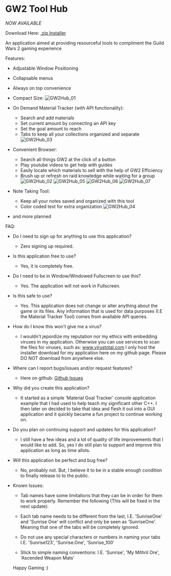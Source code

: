 # GW2 Tool Hub

*NOW AVAILABLE*

Download Here: <a href="https://www.dropbox.com/s/2cbs88b3kfnpm61/GW2ToolHub_Installer.zip?dl=1"> .zip Installer </a>

An application aimed at providing resourceful tools to compliment the Guild Wars 2 gaming experience 

Features:

- Adjustable Window Positioning
- Collapsable menus
- Always on top convenience

- Compact Size:
![GW2Hub_01](https://user-images.githubusercontent.com/54217603/119273426-ebe64980-bbd8-11eb-8a0f-1f8f65b21cdb.jpg)

- On Demand Material Tracker (with API functionality):
    - Search and add materials
    - Set current amount by connecting an API key
    - Set the goal amount to reach
    - Tabs to keep all your collections organized and separate
![GW2Hub_03](https://user-images.githubusercontent.com/54217603/119273429-eee13a00-bbd8-11eb-8028-bd65e2aab484.png)

- Convenient Browser:
    - Search all things GW2 at the click of a button
    - Play youtube videos to get help with guides
    - Easily locate which materials to sell with the help of GW2 Efficiency
    - Brush up or refresh on raid knowledge while waiting for a group
![GW2Hub_02](https://user-images.githubusercontent.com/54217603/119273428-ed177680-bbd8-11eb-84bf-639f4985166e.png)
![GW2Hub_05](https://user-images.githubusercontent.com/54217603/119273419-e7219580-bbd8-11eb-9894-5006597b0372.png)
![GW2Hub_06](https://user-images.githubusercontent.com/54217603/119273421-e8eb5900-bbd8-11eb-9a19-bf89de8ae788.png)
![GW2Hub_07](https://user-images.githubusercontent.com/54217603/119273423-ea1c8600-bbd8-11eb-9690-ef28c54c27e7.png)

- Note Taking Tool:
    - Keep all your notes saved and organized with this tool
    - Color coded text for extra organization
![GW2Hub_04](https://user-images.githubusercontent.com/54217603/119273416-e557d200-bbd8-11eb-8559-4031fb4d0738.png)

- and more planned



FAQ:

- Do I need to sign up for anything to use this application?
    - Zero signing up required.
    
- Is this application free to use?
    - Yes, it is completely free.

- Do I need to be in Window/Windowed Fullscreen to use this?
    - Yes. The application will not work in Fullscreen.
    
- Is this safe to use?
    - Yes. This application does not change or alter anything about the game or its files.
      Any information that is used for data purposes (I.E the Material Tracker Tool)
      comes from available API queries. 

- How do I know this won't give me a virus?
    - I wouldn't jepordize my reputation nor my ethics with embedding viruses in my application.
      Otherwise you can use services to scan the files for viruses,
      such as: <a href="https://www.virustotal.com/gui/"> www.virustotal.com </a>
      I only host the installer download for my application here on my github page. 
      Please DO NOT download from anywhere else.
      
- Where can I report bugs/issues and/or request features?
    - Here on github: <a href="https://github.com/Michael-R-R/GW2_Hub/issues"> Github Issues </a>

- Why did you create this application?
    - It started as a simple 'Material Goal Tracker' console application example
      that I had used to help teach my significant other C++. I then later on
      decided to take that idea and flesh it out into a GUI application and it 
      quickly became a fun project to continue working on. 

- Do you plan on continuing support and updates for this application?
    - I still have a few ideas and a lot of quality of life 
      improvements that I would like to add. So, yes I do still 
      plan to support and improve this application as long as time allots.
      
- Will this application be perfect and bug free?
    - No, probably not. But, I believe it to be in a stable enough
      condition to finally release to to the public.
      
      
- Known Issues:
    - Tab names have some limitations that they can be in order for them to work properly.
      Remember the following (This will be fixed in the next update): 
      
    - Each tab name needs to be different from the last,
      I.E. 'SunriseOne' and 'Sunrise One' will conflict and only be seen as 'SunriseOne'.
      Meaning that one of the tabs will be completely ignored.
      
    - Do not use any special characters or numbers in naming your tabs
      I.E. 'Sunrise123', 'Sunrise.One', 'Sunrise_100'
      
    - Stick to simple naming conventions:
      I.E. 'Sunrise', 'My Mithril Ore', 'Ascended Weapon Mats'
   
   
   Happy Gaming :)
      
